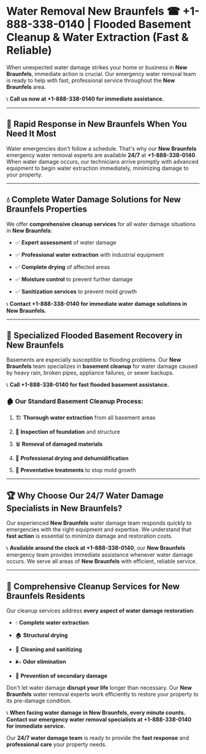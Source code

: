 # Water Removal New Braunfels ☎ +1-888-338-0140 | Flooded Basement Cleanup & Water Extraction (Fast & Reliable)

When unexpected water damage strikes your home or business in **New Braunfels**, immediate action is crucial. Our emergency water removal team is ready to help with fast, professional service throughout the **New Braunfels** area. 

📞 **Call us now at +1-888-338-0140 for immediate assistance.**
---
## 🚀 Rapid Response in New Braunfels When You Need It Most
Water emergencies don't follow a schedule. That's why our **New Braunfels** emergency water removal experts are available **24/7** at **+1-888-338-0140**. When water damage occurs, our technicians arrive promptly with advanced equipment to begin water extraction immediately, minimizing damage to your property.
---
## 💧 Complete Water Damage Solutions for New Braunfels Properties
We offer **comprehensive cleanup services** for all water damage situations in **New Braunfels**:
- ✅ **Expert assessment** of water damage  
- ✅ **Professional water extraction** with industrial equipment  
- ✅ **Complete drying** of affected areas  
- ✅ **Moisture control** to prevent further damage  
- ✅ **Sanitization services** to prevent mold growth  
📞 **Contact +1-888-338-0140 for immediate water damage solutions in New Braunfels.**
---
## 🌊 Specialized Flooded Basement Recovery in New Braunfels
Basements are especially susceptible to flooding problems. Our **New Braunfels** team specializes in **basement cleanup** for water damage caused by heavy rain, broken pipes, appliance failures, or sewer backups. 
📞 **Call +1-888-338-0140 for fast flooded basement assistance.**
### 🏚️ Our Standard Basement Cleanup Process:
1. 🏗️ **Thorough water extraction** from all basement areas  
2. 🔎 **Inspection of foundation** and structure  
3. 🗑️ **Removal of damaged materials**  
4. 💨 **Professional drying and dehumidification**  
5. 🚫 **Preventative treatments** to stop mold growth  
---
## 🏆 Why Choose Our 24/7 Water Damage Specialists in New Braunfels?
Our experienced **New Braunfels** water damage team responds quickly to emergencies with the right equipment and expertise. We understand that **fast action** is essential to minimize damage and restoration costs.
📞 **Available around the clock at +1-888-338-0140**, our **New Braunfels** emergency team provides immediate assistance whenever water damage occurs. We serve all areas of **New Braunfels** with efficient, reliable service.
---
## 🧹 Comprehensive Cleanup Services for New Braunfels Residents
Our cleanup services address **every aspect of water damage restoration**:
- 💧 **Complete water extraction**  
- 🏠 **Structural drying**  
- 🧼 **Cleaning and sanitizing**  
- 🌬️ **Odor elimination**  
- 🚫 **Prevention of secondary damage**  
Don't let water damage **disrupt your life** longer than necessary. Our **New Braunfels** water removal experts work efficiently to restore your property to its pre-damage condition.
📞 **When facing water damage in New Braunfels, every minute counts. Contact our emergency water removal specialists at +1-888-338-0140 for immediate service.**
Our **24/7 water damage team** is ready to provide the **fast response** and **professional care** your property needs.
